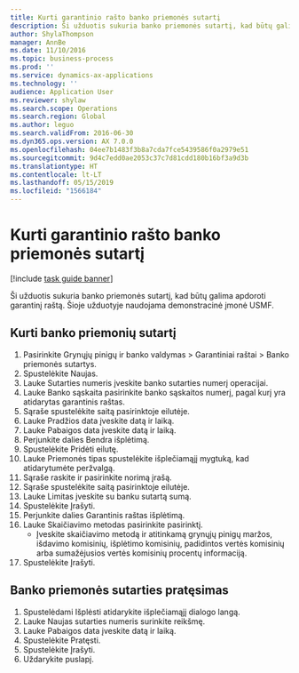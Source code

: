 ```yaml
---
title: Kurti garantinio rašto banko priemonės sutartį
description: Ši užduotis sukuria banko priemonės sutartį, kad būtų galima apdoroti garantinį raštą.
author: ShylaThompson
manager: AnnBe
ms.date: 11/10/2016
ms.topic: business-process
ms.prod: ''
ms.service: dynamics-ax-applications
ms.technology: ''
audience: Application User
ms.reviewer: shylaw
ms.search.scope: Operations
ms.search.region: Global
ms.author: leguo
ms.search.validFrom: 2016-06-30
ms.dyn365.ops.version: AX 7.0.0
ms.openlocfilehash: 04ee7b1483f3b8a7cda7fce5439586f0a2979e51
ms.sourcegitcommit: 9d4c7edd0ae2053c37c7d81cdd180b16bf3a9d3b
ms.translationtype: HT
ms.contentlocale: lt-LT
ms.lasthandoff: 05/15/2019
ms.locfileid: "1566184"
---
```

# <a name="create-a-bank-facility-agreement-for-the-letter-of-guarantee"></a>Kurti garantinio rašto banko priemonės sutartį

[!include [task guide banner](../../includes/task-guide-banner.md)]

Ši užduotis sukuria banko priemonės sutartį, kad būtų galima apdoroti garantinį raštą. Šioje užduotyje naudojama demonstracinė įmonė USMF. 


## <a name="create-bank-facility-agreement"></a>Kurti banko priemonių sutartį
1. Pasirinkite Grynųjų pinigų ir banko valdymas > Garantiniai raštai > Banko priemonės sutartys.
2. Spustelėkite Naujas.
3. Lauke Sutarties numeris įveskite banko sutarties numerį operacijai.
4. Lauke Banko sąskaita pasirinkite banko sąskaitos numerį, pagal kurį yra atidarytas garantinis raštas. 
5. Sąraše spustelėkite saitą pasirinktoje eilutėje.
6. Lauke Pradžios data įveskite datą ir laiką.
7. Lauke Pabaigos data įveskite datą ir laiką.
8. Perjunkite dalies Bendra išplėtimą.
9. Spustelėkite Pridėti eilutę.
10. Lauke Priemonės tipas spustelėkite išplečiamąjį mygtuką, kad atidarytumėte peržvalgą.
11. Sąraše raskite ir pasirinkite norimą įrašą.
12. Sąraše spustelėkite saitą pasirinktoje eilutėje.
13. Lauke Limitas įveskite su banku sutartą sumą.
14. Spustelėkite Įrašyti.
15. Perjunkite dalies Garantinis raštas išplėtimą.
16. Lauke Skaičiavimo metodas pasirinkite pasirinktį.
    * Įveskite skaičiavimo metodą ir atitinkamą grynųjų pinigų maržos, išdavimo komisinių, išplėtimo komisinių, padidintos vertės komisinių arba sumažėjusios vertės komisinių procentų informaciją.   
17. Spustelėkite Įrašyti.

## <a name="extend-bank-facility-agreement"></a>Banko priemonės sutarties pratęsimas
1. Spustelėdami Išplėsti atidarykite išplečiamąjį dialogo langą.
2. Lauke Naujas sutarties numeris surinkite reikšmę.
3. Lauke Pabaigos data įveskite datą ir laiką.
4. Spustelėkite Pratęsti.
5. Spustelėkite Įrašyti.
6. Uždarykite puslapį.

